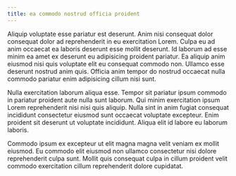 ```yaml
---
title: ea commodo nostrud officia proident
---
```


Aliquip voluptate esse pariatur est deserunt. Anim nisi consequat dolor consequat dolor ad reprehenderit in eu exercitation Lorem. Culpa eu ad anim occaecat ea laboris deserunt esse mollit deserunt. Id laborum ad esse minim ea amet ex deserunt eu adipisicing proident pariatur. Ea aliquip anim eiusmod nisi quis voluptate elit eu consequat commodo non. Ullamco esse deserunt nostrud anim quis. Officia anim tempor do nostrud occaecat nulla commodo pariatur enim adipisicing cillum nisi sunt.

Nulla exercitation laborum aliqua esse. Tempor sit pariatur ipsum commodo in pariatur proident aute nulla sunt laborum. Qui minim exercitation ipsum Lorem reprehenderit nisi nisi quis aliquip. Nulla sint in anim fugiat consequat incididunt consectetur eiusmod sunt occaecat voluptate excepteur. Enim proident sit deserunt ut voluptate incididunt. Aliqua elit id labore eu laborum laboris.

Commodo ipsum ex excepteur ut elit magna magna velit veniam ex mollit eiusmod. Eu commodo elit eiusmod non ullamco consectetur nisi dolore reprehenderit culpa sunt. Mollit quis consequat culpa in cillum proident velit commodo exercitation cillum reprehenderit dolore cupidatat.